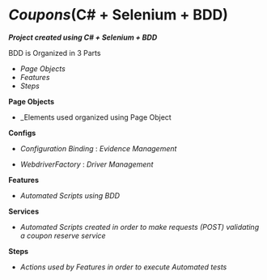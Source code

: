 # _Coupons_(C# + Selenium + BDD)

___Project created using C# + Selenium + BDD___

BDD is Organized in 3 Parts

- _Page Objects_
- _Features_
- _Steps_

__Page Objects__
- _Elements used organized using Page Object

__Configs__
- _Configuration Binding_ : _Evidence Management_

- _WebdriverFactory_ : _Driver Management_

__Features__

- _Automated Scripts using BDD_

__Services__

- _Automated Scripts created in order to make requests (POST) validating a coupon reserve service_

__Steps__

- _Actions used by Features in order to execute Automated tests_
